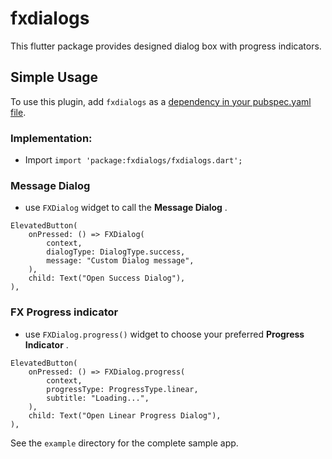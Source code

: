 # fxdialogs

This flutter package provides designed dialog box with progress indicators.

## Simple Usage
To use this plugin, add `fxdialogs` as a
[dependency in your pubspec.yaml file](https://pub.dev/packages/fxdialogs/install).

### Implementation:

* Import `import 'package:fxdialogs/fxdialogs.dart';`

### Message Dialog

* use `FXDialog` widget to call the **Message Dialog** .

```
ElevatedButton(
    onPressed: () => FXDialog(
        context,
        dialogType: DialogType.success,
        message: "Custom Dialog message",
    ),
    child: Text("Open Success Dialog"),
),
```
### FX Progress indicator

* use `FXDialog.progress()` widget to choose your preferred **Progress Indicator** .

```
ElevatedButton(
    onPressed: () => FXDialog.progress(
        context,
        progressType: ProgressType.linear,
        subtitle: "Loading...",
    ),
    child: Text("Open Linear Progress Dialog"),
),
```

See the `example` directory for the complete sample app.


